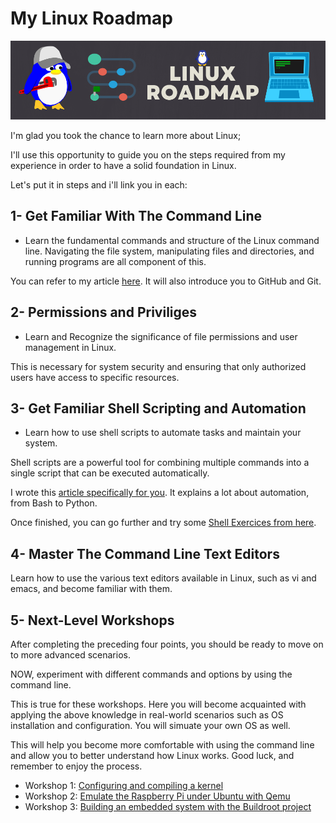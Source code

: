 #  My Linux Roadmap

<img src="banner.png">

I'm glad you took the chance to learn more about Linux; 

I'll use this opportunity to guide you on the steps required from my experience in order to have a solid foundation in Linux.

Let's put it in steps and i'll link you in each:


## 1- Get Familiar With The Command Line
- Learn the fundamental commands and structure of the Linux command line. Navigating the file system, manipulating files and directories, and running programs are all component of this. 

You can refer to my article [here](https://blog.yahya-abulhaj.dev/gitgithub-workflow-in-80-seconds#heading-linux-commands). It will also introduce you to GitHub and Git.

## 2- Permissions and Priviliges
- Learn and Recognize the significance of file permissions and user management in Linux. 

This is necessary for system security and ensuring that only authorized users have access to specific resources.

## 3- Get Familiar Shell Scripting and Automation
- Learn how to use shell scripts to automate tasks and maintain your system. 

Shell scripts are a powerful tool for combining multiple commands into a single script that can be executed automatically.

I wrote this [article specifically for you](https://blog.yahya-abulhaj.dev/mastering-python-and-bash-for-next-level-automation). It explains a lot about automation, from Bash to Python.

Once finished, you can go further and try some [Shell Exercices from here](https://github.com/Y4HYA4/UniversityLabs/blob/main/TryShellYourself.pdf).

## 4- Master The Command Line Text Editors
Learn how to use the various text editors available in Linux, such as vi and emacs, and become familiar with them.

## 5- Next-Level Workshops
After completing the preceding four points, you should be ready to move on to more advanced scenarios.

NOW, experiment with different commands and options by using the command line.

This is true for these workshops. Here you will become acquainted with applying the above knowledge in real-world scenarios such as OS installation and configuration. You will simuate your own OS as well.

This will help you become more comfortable with using the command line and allow you to better understand how Linux works. Good luck, and remember to enjoy the process.


- Workshop 1: [Configuring and compiling a kernel](workshop1/README.md)
- Workshop 2: [Emulate the Raspberry Pi under Ubuntu with Qemu](workshop2/README.md)
- Workshop 3: [Building an embedded system with the Buildroot project](workshop3/README.md)
